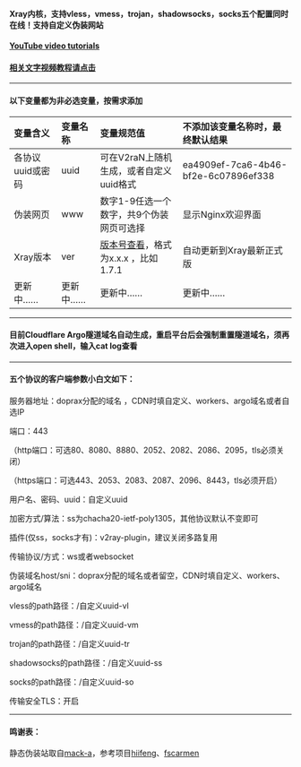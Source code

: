 

#### Xray内核，支持vless，vmess，trojan，shadowsocks，socks五个配置同时在线！支持自定义伪装网站

#### [YouTube video tutorials](https://www.youtube.com/playlist?list=PLMgly2AulGG-peT3CZoJFY68KbVg_D_lB)

#### [相关文字视频教程请点击](https://ygkkk.blogspot.com/2023/01/doprax-xray-v2ray-cdn.html)

------------------------

#### 以下变量都为非必选变量，按需求添加
| 变量含义 | 变量名称| 变量规范值| 不添加该变量名称时，最终默认结果|
| :--- | :--- | :--- | :--- |
| 各协议uuid或密码 | uuid |可在V2raN上随机生成，或者自定义uuid格式|ea4909ef-7ca6-4b46-bf2e-6c07896ef338|
| 伪装网页 | www |数字1-9任选一个数字，共9个伪装网页可选择|显示Nginx欢迎界面|
| Xray版本 | ver |[版本号查看](https://github.com/XTLS/Xray-core/tags)，格式为x.x.x ，比如1.7.1|自动更新到Xray最新正式版|
|更新中……|更新中……|更新中……|更新中……|
---------------
#### 目前Cloudflare Argo隧道域名自动生成，重启平台后会强制重置隧道域名，须再次进入open shell，输入cat log查看

---------------
#### 五个协议的客户端参数小白文如下：

服务器地址：doprax分配的域名 ，CDN时填自定义、workers、argo域名或者自选IP

端口：443

（http端口：可选80、8080、8880、2052、2082、2086、2095，tls必须关闭）

（https端口：可选443、2053、2083、2087、2096、8443，tls必须开启）

用户名、密码、uuid：自定义uuid

加密方式/算法：ss为chacha20-ietf-poly1305，其他协议默认不变即可

插件(仅ss，socks才有)：v2ray-plugin，建议关闭多路复用

传输协议/方式：ws或者websocket

伪装域名host/sni：doprax分配的域名或者留空，CDN时填自定义、workers、argo域名

vless的path路径：/自定义uuid-vl

vmess的path路径：/自定义uuid-vm

trojan的path路径：/自定义uuid-tr

shadowsocks的path路径：/自定义uuid-ss

socks的path路径：/自定义uuid-so

传输安全TLS：开启


---------------------------------------------------------------------------------------

#### 鸣谢表：
静态伪装站取自[mack-a](https://github.com/mack-a/v2ray-agent)，参考项目[hiifeng](https://github.com/hiifeng/V2ray-for-Doprax)、[fscarmen](https://github.com/fscarmen2/V2-for-Doprax)


